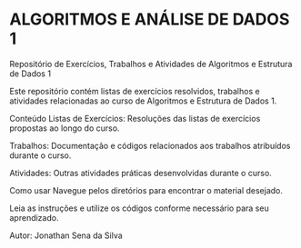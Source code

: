 # ALGORITMOS E ANÁLISE DE DADOS 1
Repositório de Exercícios, Trabalhos e Atividades de Algoritmos e Estrutura de Dados 1

Este repositório contém listas de exercícios resolvidos, trabalhos e atividades relacionadas ao curso de Algoritmos e Estrutura de Dados 1.

Conteúdo
Listas de Exercícios: Resoluções das listas de exercícios propostas ao longo do curso.

Trabalhos: Documentação e códigos relacionados aos trabalhos atribuídos durante o curso.

Atividades: Outras atividades práticas desenvolvidas durante o curso.

Como usar
Navegue pelos diretórios para encontrar o material desejado.

Leia as instruções e utilize os códigos conforme necessário para seu aprendizado.

Autor: Jonathan Sena da Silva
